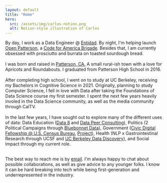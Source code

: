 ```yaml
---
layout: default
title: "Home"
hero:
  src: /assets/img/carlos-notion.png
  alt: Notion-style illustration of Carlos
---
```


By day, I work as a <a class="font-bold">Data Engineer</a> @ <a href="https://www.entidad.io/" target="_blank" class="underline font-bold">Entidad</a>. By night, I'm helping launch <a href="https://openpatterson.org/" target="_blank" class="font-bold underline">Open Patterson</a>, a <a href="https://brigade.codeforamerica.org/" target="_blank" class="underline">Code for America Brigade</a>. Besides that, I am currently obsessed with prosciutto and burrata on toasted sourdough bread.
<br>
<br>
I was born and raised in <a href="https://en.wikipedia.org/wiki/Patterson%2C_California" target="_blank" class="underline">Patterson, CA.</a> A small rural-ish town with a love for Apricots and Roundabouts. I graduated from Patterson High School in 2016.  
<br>
After completing high school, I went on to study at <a class="font-bold">UC Berkeley</a>, receiving my <a class="font-bold">Bachelors in Cognitive Science</a> in 2021. Originally, planning to study Computer Science, <a class="font-bold">I fell in love with Data</a> after taking the Foundations of Data Science course my first semester. I spent the next few years heavily involed in the Data Science community, as well as the media community through CalTV.
<br><br>
In the last few years, I have sought out to explore many of the different uses of data: <a class="font-bold">Data Education</a> (<a href="http://data8.org/fa17/staff.html#Tutors" target="_blank" class="underline">Data 8</a> and <a href="https://data.berkeley.edu/academics/campus-resources/data-peer-consulting" target="_blank" class="underline">Data Peer Consulting</a>), <a class="font-bold">Politics</a> (2 Political Campaigns through <a href="https://www.bluebonnetdata.org/" target="_blank" class="underline">Bluebonnet Data</a>), <a class="font-bold">Government</a> (<a href="https://blog.codingitforward.com/meet-the-2019-fellows-u-s-census-bureau-52b87c481bb1" target="_blank" class="underline">Civic Digital Fellowship @ U.S. Census Bureau</a>, <a href="https://github.com/codingitforward/cdfdemoday2019/blob/master/Automating_Frame_Maintenance_and_Frame_Matching.pdf" target="_blank" class="underline">Project</a>), <a class="font-bold">Health</a> (NLP x Gastrointestinal Research through UCSF and <a href="https://data.berkeley.edu/discovery" target="_blank" class="underline">UC Berkeley Data Discovery</a>), and <a class="font-bold">Social Impact</a> through my current role.
<br><br>

The best way to reach me is by <a href="mailto:me@carlos.soy" target="_blank" class="font-bold underline">email</a>. I'm always happy to chat about possible collaborations, as well as give advice to any younger folks. I know it can be hard breaking into tech while being first-generation and underrepresented in the industry.